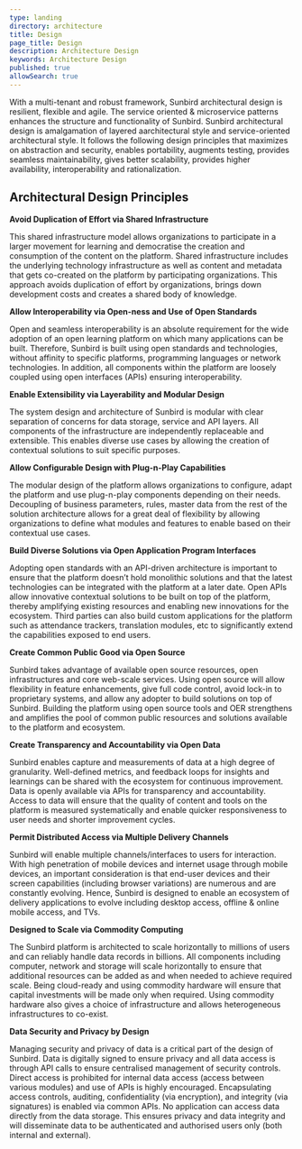```yaml
---
type: landing
directory: architecture
title: Design
page_title: Design
description: Architecture Design
keywords: Architecture Design
published: true
allowSearch: true
--- 
```

With a multi-tenant and robust framework, Sunbird architectural design is resilient, flexible and agile. The service oriented & microservice patterns enhances the structure and functionality of Sunbird. Sunbird architectural design is amalgamation of layered aarchitectural style and service-oriented architectural style. It follows the following design principles that maximizes on abstraction and security, enables portability, augments testing, provides seamless maintainability, gives better scalability, provides higher availability, interoperability and rationalization. 

## Architectural Design Principles

**Avoid Duplication of Effort via Shared Infrastructure**

This shared infrastructure model allows organizations to participate in a larger movement for learning and democratise the creation and consumption of the content on the platform. 
Shared infrastructure includes the underlying technology infrastructure as well as content and metadata that gets co-created on the platform by participating organizations. This approach avoids duplication of effort by organizations, brings down development costs and creates a shared body of knowledge.

**Allow Interoperability via Open-ness and Use of Open Standards**

Open and seamless interoperability is an absolute requirement for the wide adoption of an open learning platform on which many applications can be built. Therefore, Sunbird is built using open standards and technologies, without affinity to specific platforms, programming languages or network technologies. In addition, all components within the platform are loosely coupled using open interfaces (APIs) ensuring interoperability. 

**Enable Extensibility via Layerability and Modular Design**

The system design and architecture of Sunbird is modular with clear separation of concerns for data storage, service and API layers. All components of the infrastructure are independently replaceable and extensible. This enables diverse use cases by allowing the creation of contextual solutions to suit specific purposes.

**Allow Configurable Design with Plug-n-Play Capabilities**

The modular design of the platform allows organizations to configure, adapt the platform and use plug-n-play components depending on their needs. Decoupling of business parameters, rules, master data from the rest of the solution architecture allows for a great deal of flexibility by allowing organizations to define what modules and features to enable based on their contextual use cases. 

**Build Diverse Solutions via Open Application Program Interfaces**

Adopting open standards with an API-driven architecture is important to ensure that the platform doesn’t hold monolithic solutions and that the latest technologies can be integrated with the platform at a later date. Open APIs allow innovative contextual solutions to be built on top of the platform, thereby amplifying existing resources and enabling new innovations for the ecosystem. Third parties can also build custom applications for the platform such as attendance trackers, translation modules, etc to significantly extend the capabilities exposed to end users.

**Create Common Public Good via Open Source**

Sunbird takes advantage of available open source resources, open infrastructures and core web-scale services. Using open source will allow flexibility in feature enhancements, give full code control, avoid lock-in to proprietary systems, and allow any adopter to build solutions on top of Sunbird. Building the platform using open source tools and OER strengthens and amplifies the pool of common public resources and solutions available to the platform and ecosystem.

**Create Transparency and Accountability via Open Data**

Sunbird enables capture and measurements of data at a high degree of granularity. Well-defined metrics, and feedback loops for insights and learnings can be shared with the ecosystem for continuous improvement. Data is openly available via APIs for transparency and accountability. Access to data will ensure that the quality of content and tools on the platform is measured systematically and enable quicker responsiveness to user needs and shorter improvement cycles.

**Permit Distributed Access via Multiple Delivery Channels**

Sunbird will enable multiple channels/interfaces to users for interaction. With high penetration of mobile devices and internet usage through mobile devices, an important consideration is that end-user devices and their screen capabilities (including browser variations) are numerous and are constantly evolving. Hence, Sunbird is designed to enable an ecosystem of delivery applications to evolve including desktop access, offline & online mobile access, and TVs.

**Designed to Scale via Commodity Computing**

The Sunbird platform is architected to scale horizontally to millions of users and can reliably handle data records in billions. All components including computer, network and storage will scale horizontally to ensure that additional resources can be added as and when needed to achieve required scale. Being cloud-ready and using commodity hardware will ensure that capital investments will be made only when required. Using commodity hardware also gives a choice of infrastructure and allows heterogeneous infrastructures to co-exist.

**Data Security and Privacy by Design**

Managing security and privacy of data is a critical part of the design of Sunbird. Data is digitally signed to ensure privacy and all data access is through API calls to ensure centralised management of security controls. Direct access is prohibited for internal data access (access between various modules) and use of APIs is highly encouraged. Encapsulating access controls, auditing, confidentiality (via encryption), and integrity (via signatures) is enabled via common APIs. No application can access data directly from the data storage. This ensures privacy and data integrity and will disseminate data to be authenticated and authorised users only (both internal and external).
